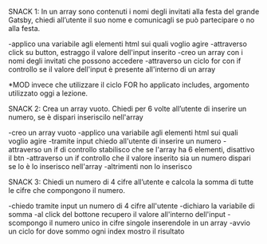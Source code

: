 SNACK 1:
In un array sono contenuti i nomi degli invitati alla festa del grande Gatsby, chiedi all’utente il suo nome e comunicagli se può partecipare o no alla festa.

-applico una variabile agli elementi html sui quali voglio agire
-attraverso click su button, estraggo il valore dell'input inserito
-creo un array con i nomi degli invitati che possono accedere
-attraverso un ciclo for con if controllo se il valore dell'input è presente all'interno di un array 

*MOD invece che utilizzare il ciclo FOR ho applicato includes, argomento utilizzato oggi a lezione.

SNACK 2:
Crea un array vuoto.
Chiedi per 6 volte all’utente di inserire un numero, se è dispari inseriscilo nell'array

-creo un array vuoto
-applico una variabile agli elementi html sui quali voglio agire
-tramite input chiedo all'utente di inserire un numero
-attraverso un if di controllo stabilisco che se l'array ha 6 elementi, disattivo il btn
-attraverso un  if controllo che il valore inserito sia un numero dispari se lo è lo inserisco nell'array
-altrimenti non lo inserisco

SNACK 3:
Chiedi un numero di 4 cifre all’utente
e calcola la somma di tutte le cifre che compongono il numero.

-chiedo tramite input un numero di 4 cifre all'utente
-dichiaro la variabile di somma
-al click del bottone recupero il valore all'interno dell'input
-scompongo il numero unico in cifre singole inserendole in un array
-avvio un ciclo for dove sommo ogni index 
mostro il risultato

